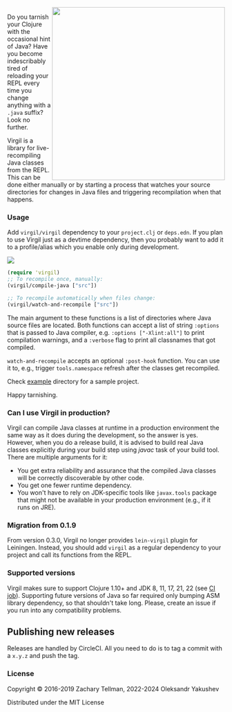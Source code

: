 <img src="docs/cocytus.jpg" align="right" width="400"/>

Do you tarnish your Clojure with the occasional hint of Java? Have you become
indescribably tired of reloading your REPL every time you change anything with a
`.java` suffix? Look no further.

Virgil is a library for live-recompiling Java classes from the REPL. This can be
done either manually or by starting a process that watches your source
directories for changes in Java files and triggering recompilation when that
happens.

### Usage

Add `virgil/virgil` dependency to your `project.clj` or `deps.edn`. If you plan
to use Virgil just as a devtime dependency, then you probably want to add it to
a profile/alias which you enable only during development.

[![](https://clojars.org/virgil/virgil/latest-version.svg)](https://clojars.org/virgil/virgil)

```clj
(require 'virgil)
;; To recompile once, manually:
(virgil/compile-java ["src"])

;; To recompile automatically when files change:
(virgil/watch-and-recompile ["src"])
```

The main argument to these functions is a list of directories where Java source
files are located. Both functions can accept a list of string `:options` that is
passed to Java compiler, e.g. `:options ["-Xlint:all"]` to print compilation
warnings, and a `:verbose` flag to print all classnames that got compiled.

`watch-and-recompile` accepts an optional `:post-hook` function. You can use it
to, e.g., trigger `tools.namespace` refresh after the classes get recompiled.

Check [example](example) directory for a sample project.

Happy tarnishing.

### Can I use Virgil in production?

Virgil can compile Java classes at runtime in a production environment the same
way as it does during the development, so the answer is yes. However, when you
do a release build, it is advised to build real Java classes explicitly during
your build step using *javac* task of your build tool. There are multiple
arguments for it:
  * You get extra reliability and assurance that the compiled Java classes will
    be correctly discoverable by other code.
  * You get one fewer runtime dependency.
  * You won't have to rely on JDK-specific tools like `javax.tools` package that
    might not be available in your production environment (e.g., if it runs on
    JRE).

### Migration from 0.1.9

From version 0.3.0, Virgil no longer provides `lein-virgil` plugin for
Leiningen. Instead, you should add `virgil` as a regular dependency to your
project and call its functions from the REPL.

### Supported versions

Virgil makes sure to support Clojure 1.10+ and JDK 8, 11, 17, 21, 22 (see [CI
job](https://app.circleci.com/pipelines/github/clj-commons/virgil)). Supporting
future versions of Java so far required only bumping ASM library dependency, so
that shouldn't take long. Please, create an issue if you run into any
compatibility problems.

## Publishing new releases

Releases are handled by CircleCI. All you need to do is to tag a commit with a
`x.y.z` and push the tag.

### License

Copyright © 2016-2019 Zachary Tellman, 2022-2024 Oleksandr Yakushev

Distributed under the MIT License
